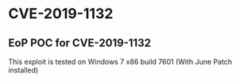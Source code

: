 # CVE-2019-1132
## EoP POC for CVE-2019-1132

This exploit is tested on Windows 7 x86 build 7601 (With June Patch installed)
